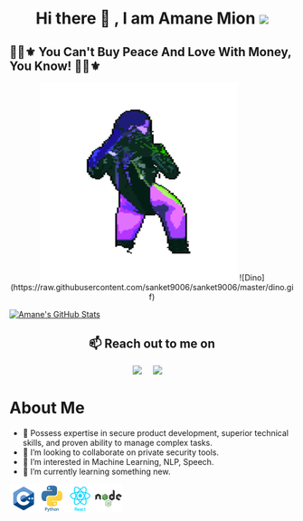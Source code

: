 <h1 align="center">Hi there 👋 , I am  Amane Mion <img src="https://emoji.slack-edge.com/T0172CCPGUW/party-blob/d7253707fa13e9ee.gif" width="30"/></h1>


## 💞👠⚜️ You Can't Buy Peace And Love With Money, You Know! 💞👠⚜️ 



<p align="center">
  <img src="./photos/canvas.png" height="350" width="350" />
  ![Dino](https://raw.githubusercontent.com/sanket9006/sanket9006/master/dino.gif)
</p>


[![Amane's GitHub Stats](https://github-readme-stats.vercel.app/api?username=amane312&show_icons=true&&them=&hide_title=false)](https://github.com/amane312)

 <h2 align="center">📫 Reach out to me on</h2>
  <p align="center">
    <a target="_blank"href="https://twitter.com"><img src="https://img.shields.io/badge/twitter-%231DA1F2.svg?&style=for-the-badge&logo=twitter&logoColor=white" /></a>&nbsp;&nbsp;&nbsp;&nbsp;
    <a href="mailto:khatanzorigb@gmail.com?subject=Hey%Mion,%20From%20Github"><img src="https://img.shields.io/badge/gmail-%23D14836.svg?&style=for-the-badge&logo=gmail&logoColor=white" /></a>&nbsp;&nbsp;&nbsp;&nbsp;
    <!-- <a href="mailto:khatanzorigb@gmail.com?subject=Hey%Mion,%20From%20Github"><img src="https://img.shields.io/badge/gmail-%23D14836.svg?&style=for-the-badge&logo=gmail&logoColor=white" /></a>&nbsp;&nbsp;&nbsp;&nbsp;
            <a href="mailto:khatanzorigb@gmail.com?subject=Hey%Mion,%20From%20Github"><img src="https://img.shields.io/badge/gmail-%23D14836.svg?&style=for-the-badge&logo=gmail&logoColor=white" /></a>&nbsp;&nbsp;&nbsp;&nbsp; -->

</p>

# About Me 
- 🔭 Possess expertise in secure product development, superior technical
  skills, and proven ability to manage complex tasks.
- 👯 I’m looking to collaborate on private security tools.
- 👀 I’m interested in Machine Learning, NLP, Speech.
- 🌱 I’m currently learning something new.

<p align="center">
  <img align="left" alt="C" width="50px" src="./photos/cplus.png" />
  <img align="left" alt="C" width="50px" src="./photos/python.png" />
  <img align="left" alt="C" width="50px" src="./photos/react.png" />
  <img align="left" alt="C" width="50px" src="./photos/node.png" />
  <!-- <img align="left" alt="C" width="50px" src="./photos/flutter.png" /> -->
</p>

